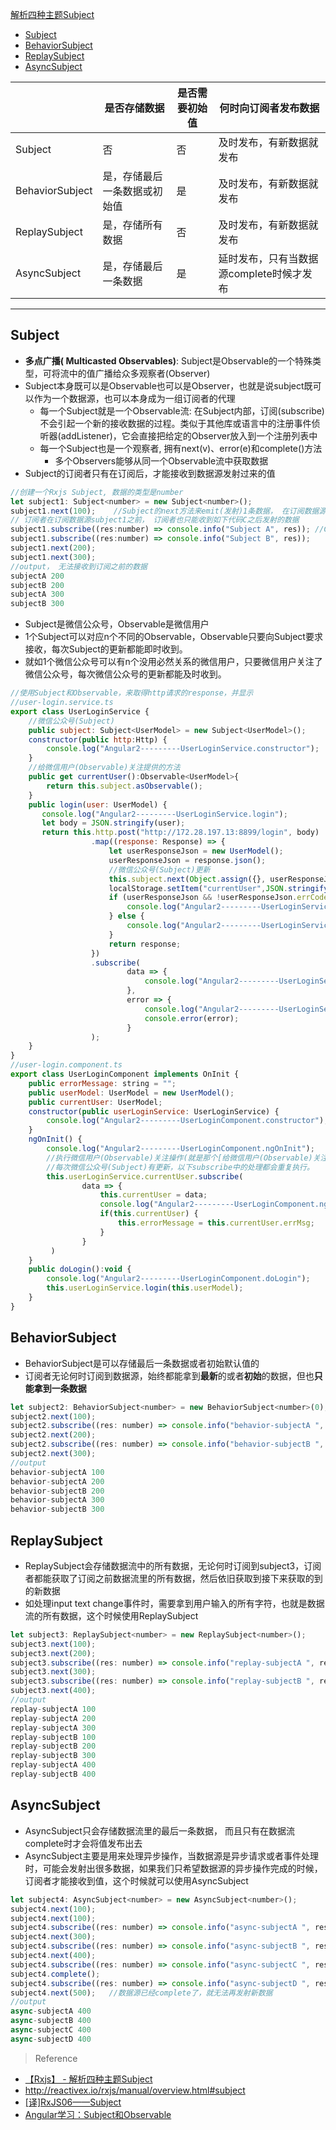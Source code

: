 [解析四种主题Subject](#top)
- [Subject](#subject)
- [BehaviorSubject](#behaviorsubject)
- [ReplaySubject](#replaysubject)
- [AsyncSubject](#asyncsubject)

|   |是否存储数据|是否需要初始值|何时向订阅者发布数据|
|---|---|---|---|
|Subject|否|否|及时发布，有新数据就发布|
|BehaviorSubject|是，存储最后一条数据或初始值|是|及时发布，有新数据就发布|
|ReplaySubject|是，存储所有数据|否|及时发布，有新数据就发布|
|AsyncSubject|是，存储最后一条数据|是|延时发布，只有当数据源complete时候才发布|

-----------------------------------------

## Subject

- **多点广播( Multicasted Observables)**: Subject是Observable的一个特殊类型，可将流中的值广播给众多观察者(Observer)
- Subject本身既可以是Observable也可以是Observer，也就是说subject既可以作为一个数据源，也可以本身成为一组订阅者的代理
  - 每一个Subject就是一个Observable流: 在Subject内部，订阅(subscribe)不会引起一个新的接收数据的过程。类似于其他库或语言中的注册事件侦听器(addListener)，它会直接把给定的Observer放入到一个注册列表中
  - 每一个Subject也是一个观察者, 拥有next(v)、error(e)和complete()方法
    - 多个Observers能够从同一个Observable流中获取数据
- Subject的订阅者只有在订阅后，才能接收到数据源发射过来的值

```javascript
//创建一个Rxjs Subject, 数据的类型是number
let subject1: Subject<number> = new Subject<number>();
subject1.next(100);    //Subject的next方法来emit(发射)1条数据， 在订阅数据源之前发射
// 订阅者在订阅数据源subject1之前， 订阅者也只能收到如下代码C之后发射的数据
subject1.subscribe((res:number) => console.info("Subject A", res)); //C
subject1.subscribe((res:number) => console.info("Subject B", res));
subject1.next(200);
subject1.next(300);
//output， 无法接收到订阅之前的数据
subjectA 200
subjectB 200
subjectA 300
subjectB 300
```

- Subject是微信公众号，Observable是微信用户
- 1个Subject可以对应n个不同的Observable，Observable只要向Subject要求接收，每次Subject的更新都能即时收到。
- 就如1个微信公众号可以有n个没用必然关系的微信用户，只要微信用户关注了微信公众号，每次微信公众号的更新都能及时收到。

```javascript
//使用Subject和Observable，来取得http请求的response，并显示
//user-login.service.ts
export class UserLoginService {  
    //微信公众号(Subject)
    public subject: Subject<UserModel> = new Subject<UserModel>();
    constructor(public http:Http) {
        console.log("Angular2---------UserLoginService.constructor");
    }
    //给微信用户(Observable)关注提供的方法
    public get currentUser():Observable<UserModel>{
        return this.subject.asObservable();
    }
    public login(user: UserModel) {
       console.log("Angular2---------UserLoginService.login");
       let body = JSON.stringify(user);
       return this.http.post("http://172.28.197.13:8899/login", body)
                  .map((response: Response) => {
                      let userResponseJson = new UserModel();
                      userResponseJson = response.json();
                      //微信公众号(Subject)更新
                      this.subject.next(Object.assign({}, userResponseJson));
                      localStorage.setItem("currentUser",JSON.stringify(userResponseJson));
                      if (userResponseJson && !userResponseJson.errCode) {
                          console.log("Angular2---------UserLoginService.login SUCCESSED");
                      } else {
                          console.log("Angular2---------UserLoginService.login FAILED");
                      }
                      return response;
                  })
                  .subscribe(
                          data => {
                              console.log("Angular2---------UserLoginService.login subscribe data : " + JSON.stringify(data.json()));
                          },
                          error => {
                              console.log("Angular2---------UserLoginService.login err");
                              console.error(error);
                          }
                  );
    }
}
//user-login.component.ts
export class UserLoginComponent implements OnInit {
    public errorMessage: string = "";    
    public userModel: UserModel = new UserModel();
    public currentUser: UserModel;
    constructor(public userLoginService: UserLoginService) {
        console.log("Angular2---------UserLoginComponent.constructor");
    }
    ngOnInit() {
        console.log("Angular2---------UserLoginComponent.ngOnInit");
        //执行微信用户(Observable)关注操作(就是那个[给微信用户(Observable)关注提供的方法])。
        //每次微信公众号(Subject)有更新，以下subscribe中的处理都会重复执行。
        this.userLoginService.currentUser.subscribe(
                data => {
                    this.currentUser = data;
                    console.log("Angular2---------UserLoginComponent.ngOnInit data : " + JSON.stringify(data));
                    if(this.currentUser) {
                        this.errorMessage = this.currentUser.errMsg;
                    }
                }
         )
    }
    public doLogin():void {
        console.log("Angular2---------UserLoginComponent.doLogin"); 
        this.userLoginService.login(this.userModel);
    }
}
```

## BehaviorSubject

- BehaviorSubject是可以存储最后一条数据或者初始默认值的
- 订阅者无论何时订阅到数据源，始终都能拿到**最新**的或者**初始**的数据，但也**只能拿到一条数据**

```javascript
let subject2: BehaviorSubject<number> = new BehaviorSubject<number>(0);
subject2.next(100);
subject2.subscribe((res: number) => console.info("behavior-subjectA ", res));
subject2.next(200);
subject2.subscribe((res: number) => console.info("behavior-subjectB ", res));
subject2.next(300);
//output
behavior-subjectA 100
behavior-subjectA 200
behavior-subjectB 200
behavior-subjectA 300
behavior-subjectB 300
```

## ReplaySubject

- ReplaySubject会存储数据流中的所有数据，无论何时订阅到subject3，订阅者都能获取了订阅之前数据流里的所有数据，然后依旧获取到接下来获取的到的新数据
- 如处理input text change事件时，需要拿到用户输入的所有字符，也就是数据流的所有数据，这个时候使用ReplaySubject

```javascript
let subject3: ReplaySubject<number> = new ReplaySubject<number>();
subject3.next(100);
subject3.next(200);
subject3.subscribe((res: number) => console.info("replay-subjectA ", res));
subject3.next(300);
subject3.subscribe((res: number) => console.info("replay-subjectB ", res));
subject3.next(400);
//output
replay-subjectA 100
replay-subjectA 200
replay-subjectA 300
replay-subjectB 100
replay-subjectB 200
replay-subjectB 300
replay-subjectA 400
replay-subjectB 400
```

## AsyncSubject

- AsyncSubject只会存储数据流里的最后一条数据， 而且只有在数据流complete时才会将值发布出去
- AsyncSubject主要是用来处理异步操作，当数据源是异步请求或者事件处理时，可能会发射出很多数据，如果我们只希望数据源的异步操作完成的时候，订阅者才能接收到值，这个时候就可以使用AsyncSubject

```javascript
let subject4: AsyncSubject<number> = new AsyncSubject<number>();
subject4.next(100);
subject4.next(100);
subject4.subscribe((res: number) => console.info("async-subjectA ", res));
subject4.next(300);
subject4.subscribe((res: number) => console.info("async-subjectB ", res));
subject4.next(400);
subject4.subscribe((res: number) => console.info("async-subjectC ", res));
subject4.complete();
subject4.subscribe((res: number) => console.info("async-subjectD ", res));
subject4.next(500);   //数据源已经complete了，就无法再发射新数据
//output
async-subjectA 400
async-subjectB 400
async-subjectC 400
async-subjectD 400
```

> Reference
- [【Rxjs】 - 解析四种主题Subject](https://segmentfault.com/a/1190000012669794)
- http://reactivex.io/rxjs/manual/overview.html#subject
- [[译]RxJS06——Subject](https://segmentfault.com/a/1190000009904799)
- [Angular学习：Subject和Observable](https://blog.csdn.net/superpeepi_csdn/article/details/72673122)
